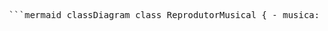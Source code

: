<pre> ```mermaid classDiagram class ReprodutorMusical { - musica: String + tocar() + pausar() + selecionarMusica(String musica) } class AparelhoTelefonico { - numero: String + ligar(String numero) + atender() + iniciarCorreioVoz() } class NavegadorInternet { - url: String + exibirPagina(String url) + adicionarNovaAba() + atualizarPagina() } class iPhone { - modelo: String - numeroDeSerie: String } iPhone "1" --> "1" ReprodutorMusical iPhone "1" --> "1" AparelhoTelefonico iPhone "1" --> "1" NavegadorInternet ``` </pre>
